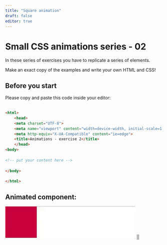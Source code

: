```yaml
---
title: "Square animation"
draft: false
editor: true
---
```


# Small CSS animations series - 02

In these series of exercises you have to replicate a series of elements.

Make an exact copy of the examples and write your own HTML and CSS!

## Before you start

Please copy and paste this code inside your editor:

```html

<html>
    <head>
    <meta charset="UTF-8">
    <meta name="viewport" content="width=device-width, initial-scale=1.0">
    <meta http-equiv="X-UA-Compatible" content="ie=edge">
    <title>Animations - exercise 2</title>
    </head>
<body>

<!-- put your content here -->

</body>

</html>
```

## Animated component:

![](./02animatie.gif)
||
<html>
    <head>
    <meta charset="UTF-8">
    <meta name="viewport" content="width=device-width, initial-scale=1.0">
    <meta http-equiv="X-UA-Compatible" content="ie=edge">
    <title>Animations - exercise 2</title>
    </head>
<body>
<!-- put your content here -->
</body>
</html>